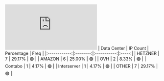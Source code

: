 ![Diagramm](https://github.com/obajay/StateSync-snapshots/blob/main/Projects/Medibloc/1/README.md)
| Data Center | IP Count | Percentage | Freq |
|:------------:|:--------:|:-----------:|:-----:|
| HETZNER | 7 | 29.17% | 🟢 |
| AMAZON | 6 | 25.00% | 🟢 |
| OVH | 2 | 8.33% | 🟢 |
| Contabo | 1 | 4.17% | 🟢 |
| Interserver | 1 | 4.17% | 🟢 |
| OTHER | 7 | 29.17% | 🟢 |